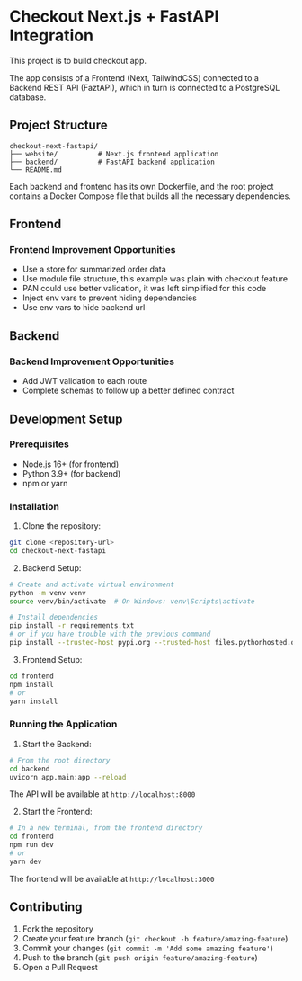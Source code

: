 # Checkout Next.js + FastAPI Integration

This project is to build checkout app.

The app consists of a Frontend (Next, TailwindCSS) connected to a Backend REST API (FaztAPI), which in turn is connected to a PostgreSQL database.

## Project Structure

```
checkout-next-fastapi/
├── website/          # Next.js frontend application
├── backend/          # FastAPI backend application
└── README.md
```

Each backend and frontend has its own Dockerfile, and the root project contains a Docker Compose file that builds all the necessary dependencies.

## Frontend

### Frontend Improvement Opportunities

- Use a store for summarized order data
- Use module file structure, this example was plain with checkout feature
- PAN could use better validation, it was left simplified for this code
- Inject env vars to prevent hiding dependencies
- Use env vars to hide backend url

## Backend

### Backend Improvement Opportunities

- Add JWT validation to each route
- Complete schemas to follow up a better defined contract

## Development Setup

### Prerequisites

- Node.js 16+ (for frontend)
- Python 3.9+ (for backend)
- npm or yarn

### Installation

1. Clone the repository:

```bash
git clone <repository-url>
cd checkout-next-fastapi
```

2. Backend Setup:

```bash
# Create and activate virtual environment
python -m venv venv
source venv/bin/activate  # On Windows: venv\Scripts\activate

# Install dependencies
pip install -r requirements.txt
# or if you have trouble with the previous command
pip install --trusted-host pypi.org --trusted-host files.pythonhosted.org -r requirements.txt
```

3. Frontend Setup:

```bash
cd frontend
npm install
# or
yarn install
```

### Running the Application

1. Start the Backend:

```bash
# From the root directory
cd backend
uvicorn app.main:app --reload
```

The API will be available at `http://localhost:8000`

2. Start the Frontend:

```bash
# In a new terminal, from the frontend directory
cd frontend
npm run dev
# or
yarn dev
```

The frontend will be available at `http://localhost:3000`

## Contributing

1. Fork the repository
2. Create your feature branch (`git checkout -b feature/amazing-feature`)
3. Commit your changes (`git commit -m 'Add some amazing feature'`)
4. Push to the branch (`git push origin feature/amazing-feature`)
5. Open a Pull Request
